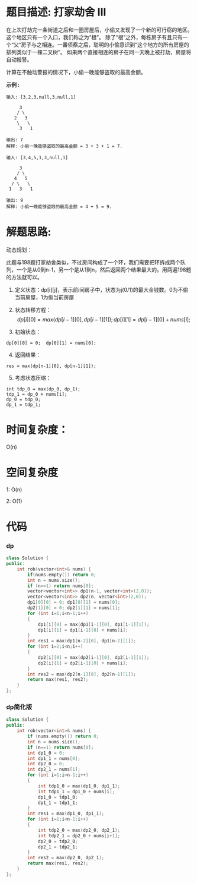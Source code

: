 # 题目描述:  打家劫舍 III

在上次打劫完一条街道之后和一圈房屋后，小偷又发现了一个新的可行窃的地区。这个地区只有一个入口，我们称之为“根”。 除了“根”之外，每栋房子有且只有一个“父“房子与之相连。一番侦察之后，聪明的小偷意识到“这个地方的所有房屋的排列类似于一棵二叉树”。 如果两个直接相连的房子在同一天晚上被打劫，房屋将自动报警。

计算在不触动警报的情况下，小偷一晚能够盗取的最高金额。


**示例 :**
```
输入: [3,2,3,null,3,null,1]

     3
    / \
   2   3
    \   \ 
     3   1

输出: 7 
解释: 小偷一晚能够盗取的最高金额 = 3 + 3 + 1 = 7.

输入: [3,4,5,1,3,null,1]

     3
    / \
   4   5
  / \   \ 
 1   3   1

输出: 9
解释: 小偷一晚能够盗取的最高金额 = 4 + 5 = 9.
```

# 解题思路:
  动态规划：
  
  此题与198题打家劫舍类似，不过房间构成了一个环，我们需要把环拆成两个队列，一个是从0到n-1，另一个是从1到n，然后返回两个结果最大的。用两遍198题的方法就可以。
  
  1. 定义状态：dp[i][j]，表示前i间房子中，状态为j(0/1)的最大金钱数。0为不偷当前房屋，1为偷当前房屋
  
  2. 状态转移方程：
  $$
   dp[i][0] = max(dp[i-1][0], dp[i-1][1]);   
   dp[i][1] = dp[i-1][0] + nums[i];
  $$
  
  3. 初始状态：
  ```
  dp[0][0] = 0;  dp[0][1] = nums[0];
  ```
  4. 返回结果：
   ```
   res = max(dp[n-1][0], dp[n-1][1]);
   ```
   5. 考虑状态压缩：
   ```
   int tdp_0 = max(dp_0, dp_1);
   tdp_1 = dp_0 + nums[i];
   dp_0 = tdp_0;
   dp_1 = tdp_1;
   ```
# 时间复杂度：
  O(n)
# 空间复杂度
  1: O(n)
  
  2: O(1)
  
# 代码
### dp
```c++
class Solution {
public:
    int rob(vector<int>& nums) {
        if(nums.empty()) return 0;
        int n = nums.size();
        if (n==1) return nums[0];
        vector<vector<int>> dp1(n-1, vector<int>(2,0));
        vector<vector<int>> dp2(n, vector<int>(2,0));
        dp1[0][0] = 0; dp1[0][1] = nums[0];
        dp2[1][0] = 0; dp2[1][1] = nums[1];
        for (int i=1;i<n-1;i++)
        {
            dp1[i][0] = max(dp1[i-1][0], dp1[i-1][1]);
            dp1[i][1] = dp1[i-1][0] + nums[i];
        }
        int res1 = max(dp1[n-2][0], dp1[n-2][1]);
        for (int i=2;i<n;i++)
        {
            dp2[i][0] = max(dp2[i-1][0], dp2[i-1][1]);
            dp2[i][1] = dp2[i-1][0] + nums[i];
        }
        int res2 = max(dp2[n-1][0], dp2[n-1][1]);
        return max(res1, res2);
    }
};
```
###  dp简化版
```c++
class Solution {
public:
    int rob(vector<int>& nums) {
        if (nums.empty()) return 0;
        int n = nums.size();
        if (n==1) return nums[0];
        int dp1_0 = 0;
        int dp1_1 = nums[0];
        int dp2_0 = 0;
        int dp2_1 = nums[1];
        for (int i=1;i<n-1;i++)
        {
            int tdp1_0 = max(dp1_0, dp1_1);
            int tdp1_1 = dp1_0 + nums[i];
            dp1_0 = tdp1_0;
            dp1_1 = tdp1_1;
        }
        int res1 = max(dp1_0, dp1_1);
        for (int i=1;i<n-1;i++)
        {
            int tdp2_0 = max(dp2_0, dp2_1);
            int tdp2_1 = dp2_0 + nums[i+1];
            dp2_0 = tdp2_0;
            dp2_1 = tdp2_1;
        }
        int res2 = max(dp2_0, dp2_1);
        return max(res1, res2);
    }
};
```
